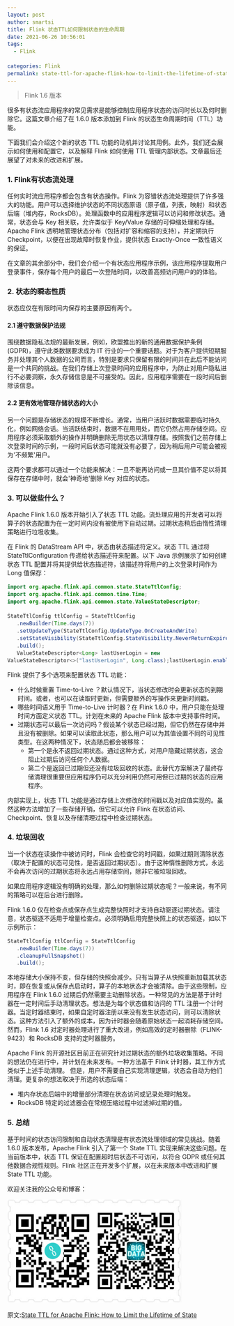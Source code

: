 ```yaml
---
layout: post
author: smartsi
title: Flink 状态TTL如何限制状态的生命周期
date: 2021-06-26 10:56:01
tags:
  - Flink

categories: Flink
permalink: state-ttl-for-apache-flink-how-to-limit-the-lifetime-of-state
---
```


> Flink 1.6 版本

很多有状态流应用程序的常见需求是能够控制应用程序状态的访问时长以及何时删除它。这篇文章介绍了在 1.6.0 版本添加到 Flink 的状态生命周期时间（TTL）功能。

下面我们会介绍这个新的状态 TTL 功能的动机并讨论其用例。此外，我们还会展示如何使用和配置它，以及解释 Flink 如何使用 TTL 管理内部状态。文章最后还展望了对未来的改进和扩展。

### 1. Flink有状态流处理

任何实时流应用程序都会包含有状态操作。Flink 为容错状态流处理提供了许多强大的功能。用户可以选择维护状态的不同状态原语（原子值，列表，映射）和状态后端（堆内存，RocksDB）。处理函数中的应用程序逻辑可以访问和修改状态。通常，状态会与 Key 相关联，允许类似于 Key/Value 存储的可伸缩处理和存储。Apache Flink 透明地管理状态分布（包括对扩容和缩容的支持），并定期执行 Checkpoint，以便在出现故障时恢复作业，提供状态 Exactly-Once 一致性语义的保证。

在文章的其余部分中，我们会介绍一个有状态应用程序示例，该应用程序提取用户登录事件，保存每个用户的最后一次登陆时间，以改善高频访问用户的的体验。

### 2. 状态的瞬态性质

状态应仅在有限时间内保存的主要原因有两个。

#### 2.1 遵守数据保护法规

围绕数据隐私法规的最新发展，例如，欧盟推出的新的通用数据保护条例 (GDPR)，遵守此类数据要求成为 IT 行业的一个重要话题。对于为客户提供短期服务并处理其个人数据的公司而言，特别是要求只保留有限的时间并在此后不能访问是一个共同的挑战。在我们存储上次登录时间的应用程序中，为防止对用户隐私进行不必要洞察，永久存储信息是不可接受的。因此，应用程序需要在一段时间后删除该信息。

#### 2.2 更有效地管理存储状态的大小

另一个问题是存储状态的规模不断增长。通常，当用户活跃时数据需要临时持久化，例如网络会话。当活跃结束时，数据不在用用处，而它仍然占用存储空间。应用程序必须采取额外的操作并明确删除无用状态以清理存储。按照我们之前存储上次登录时间的示例，一段时间后状态可能就没有必要了，因为稍后用户可能会被视为'不频繁'用户。

这两个要求都可以通过一个功能来解决：一旦不能再访问或一旦其价值不足以将其保存在存储中时，就会'神奇地'删除 Key 对应的状态。

### 3. 可以做些什么？

Apache Flink 1.6.0 版本开始引入了状态 TTL 功能。流处理应用的开发者可以将算子的状态配置为在一定时间内没有被使用下自动过期。过期状态稍后由惰性清理策略进行垃圾收集。

在 Flink 的 DataStream API 中，状态由状态描述符定义。状态 TTL 通过将 StateTtlConfiguration 传递给状态描述符来配置。以下 Java 示例展示了如何创建状态 TTL 配置并将其提供给状态描述符，该描述符将用户的上次登录时间作为 Long 值保存：
```java
import org.apache.flink.api.common.state.StateTtlConfig;
import org.apache.flink.api.common.time.Time;
import org.apache.flink.api.common.state.ValueStateDescriptor;

StateTtlConfig ttlConfig = StateTtlConfig
   .newBuilder(Time.days(7))
   .setUpdateType(StateTtlConfig.UpdateType.OnCreateAndWrite)
   .setStateVisibility(StateTtlConfig.StateVisibility.NeverReturnExpired)
   .build();
   ValueStateDescriptor<Long> lastUserLogin = new
ValueStateDescriptor<>("lastUserLogin", Long.class);lastUserLogin.enableTimeToLive(ttlConfig);
```

Flink 提供了多个选项来配置状态 TTL 功能：
- 什么时候重置 Time-to-Live ？默认情况下，当状态修改时会更新状态的到期时间。或者，也可以在读取时更新，但需要额外的写操作来更新时间戳。
- 哪些时间语义用于 Time-to-Live 计时器？在 Flink 1.6.0 中，用户只能在处理时间方面定义状态 TTL。计划在未来的 Apache Flink 版本中支持事件时间。
- 过期状态可以最后一次访问吗？假设某个状态已经过期，但它仍然在存储中并且没有被删除。如果可以读取此状态，那么用户可以为其值设置不同的可见性类型。在这两种情况下，状态随后都会被移除：
  - 第一个是永不返回过期状态。通过这种方式，对用户隐藏过期状态，这会阻止过期后访问任何个人数据。
  - 第二个是返回已过期但还没有垃圾回收的状态。此替代方案解决了最终存储清理很重要但应用程序仍可以充分利用仍然可用但已过期的状态的应用程序。

内部实现上，状态 TTL 功能是通过存储上次修改的时间戳以及对应值实现的。虽然这种方法增加了一些存储开销，但它可以允许 Flink 在状态访问、Checkpoint、恢复以及存储清理过程中检查过期状态。

### 4. 垃圾回收

当一个状态在读操作中被访问时，Flink 会检查它的时间戳，如果过期则清除状态（取决于配置的状态可见性，是否返回过期状态）。由于这种惰性删除方式，永远不会再次访问的过期状态将永远占用存储空间，除非它被垃圾回收。

如果应用程序逻辑没有明确的处理，那么如何删除过期状态呢？一般来说，有不同的策略可以在后台进行删除。

Flink 1.6.0 仅在检查点或保存点生成完整快照时才支持自动驱逐过期状态。请注意，状态驱逐不适用于增量检查点。必须明确启用完整快照上的状态驱逐，如以下示例所示：
```java
StateTtlConfig ttlConfig = StateTtlConfig
   .newBuilder(Time.days(7))
   .cleanupFullSnapshot()
   .build();
```
本地存储大小保持不变，但存储的快照会减少。只有当算子从快照重新加载其状态时，即在恢复或从保存点启动时，算子的本地状态才会被清除。由于这些限制，应用程序在 Flink 1.6.0 过期后仍然需要主动删除状态。一种常见的方法是基于计时器在一定时间后手动清理状态。想法是为每个状态值和访问的 TTL 注册一个计时器。当定时器结束时，如果自定时器注册以来没有发生状态访问，则可以清除状态。这种方法引入了额外的成本，因为计时器会随着原始状态一起消耗存储空间。然而，Flink 1.6 对定时器处理进行了重大改进，例如高效的定时器删除（FLINK-9423）和 RocksDB 支持的定时器服务。

Apache Flink 的开源社区目前正在研究针对过期状态的额外垃圾收集策略。不同的想法仍在进行中，并计划在未来发布。一种方法基于 Flink 计时器，其工作方式类似于上述手动清理。 但是，用户不需要自己实现清理逻辑，状态会自动为他们清理。更复杂的想法取决于所选的状态后端：
- 堆内存状态后端中的增量部分清理在状态访问或记录处理时触发。
- RocksDB 特定的过滤器会在常规压缩过程中过滤掉过期的值。

### 5. 总结

基于时间的状态访问限制和自动状态清理是有状态流处理领域的常见挑战。随着 1.6.0 版本发布，Apache Flink 引入了第一个 State TTL 实现来解决这些问题。在当前版本中，状态 TTL 保证在配置超时后状态不可访问，以符合 GDPR 或任何其他数据合规性规则。Flink 社区正在开发多个扩展，以在未来版本中改进和扩展 State TTL 功能。

欢迎关注我的公众号和博客：

![](https://github.com/sjf0115/ImageBucket/blob/main/Other/smartsi.jpg?raw=true)

原文:[State TTL for Apache Flink: How to Limit the Lifetime of State](https://www.ververica.com/blog/state-ttl-for-apache-flink-how-to-limit-the-lifetime-of-state)
